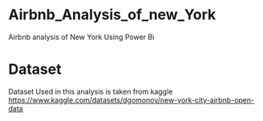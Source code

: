 # Airbnb_Analysis_of_new_York
Airbnb analysis of New York Using Power Bi 

# Dataset 
Dataset Used in this analysis is taken from kaggle
https://www.kaggle.com/datasets/dgomonov/new-york-city-airbnb-open-data
